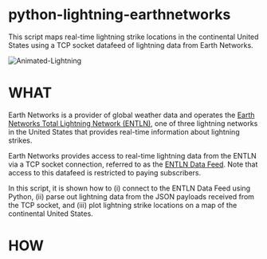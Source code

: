 # python-lightning-earthnetworks

This script maps real-time lightning strike locations in the continental United States using a TCP socket datafeed of lightning data from Earth Networks. 

![Animated-Lightning](screenshots/screenshot_lightning-animated.Gif)

<h1>WHAT</h1>

Earth Networks is a provider of global weather data and operates the [Earth Networks Total Lightning Network (ENTLN)](https://www.earthnetworks.com/networks/lightning/ "EarthNetworks-Lightning"), one of three lightning networks in the United States that provides real-time information about lightning strikes.  

Earth Networks provides access to real-time lightning data from the ENTLN via a TCP socket connection, referred to as the [ENTLN Data Feed](http://www.bandgap.cs.rice.edu/classes/comp410/resources/SiteAssets/Using%20IoT/WeatherBug%20API%20info/ENTLN%20Lightning%20Data%20Feed%20v3%20ICD%20-%20UM67.pdf "EarthNetworks-LightningDataFeed"). Note that access to this datafeed is restricted to paying subscribers.

In this script, it is shown how to (i) connect to the ENTLN Data Feed using Python, (ii) parse out lightning data from the JSON payloads received from the TCP socket, and (iii) plot lightning strike locations on a map of the continental United States.

<h1>HOW</h1>

